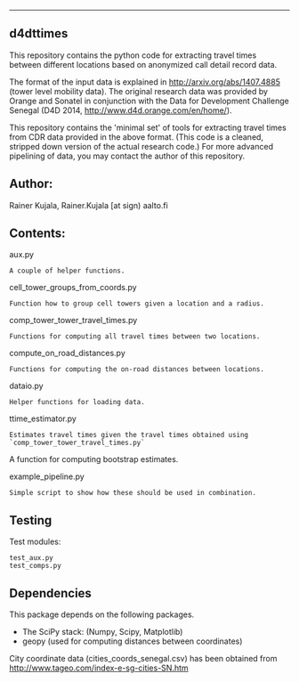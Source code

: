 ---------
d4dttimes
---------

This repository contains the python code for extracting travel times between different locations based on anonymized call detail record data.

The format of the input data is explained in http://arxiv.org/abs/1407.4885 (tower level mobility data).
The original research data was provided by Orange and Sonatel in conjunction with the Data for Development Challenge Senegal (D4D 2014, http://www.d4d.orange.com/en/home/).

This repository contains the 'minimal set' of tools for extracting travel times from CDR data provided in the above format.
(This code is a cleaned, stripped down version of the actual research code.)
For more advanced pipelining of data, you may contact the author of this repository.


Author:
-------
Rainer Kujala, Rainer.Kujala [at sign) aalto.fi

Contents:
---------
aux.py

	A couple of helper functions.

cell_tower_groups_from_coords.py

	Function how to group cell towers given a location and a radius.

comp_tower_tower_travel_times.py

	Functions for computing all travel times between two locations.

compute_on_road_distances.py

	Functions for computing the on-road distances between locations.

dataio.py

	Helper functions for loading data.

ttime_estimator.py

	Estimates travel times given the travel times obtained using `comp_tower_tower_travel_times.py`
  A function for computing bootstrap estimates.

example_pipeline.py

	Simple script to show how these should be used in combination.


Testing
-------

Test modules:

	test_aux.py
	test_comps.py

Dependencies
------------

This package depends on the following packages.

- The SciPy stack: (Numpy, Scipy, Matplotlib)
- geopy (used for computing distances between coordinates)

City coordinate data (cities_coords_senegal.csv) has been obtained from http://www.tageo.com/index-e-sg-cities-SN.htm
